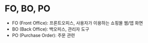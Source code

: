# FO, BO, PO

* FO (Front Office): 프론트오피스, 사용자가 이용하는 쇼핑몰 웹/앱 화면
* BO (Back Office): 백오피스, 관리자 도구
* PO (Purchase Order): 주문 관련
